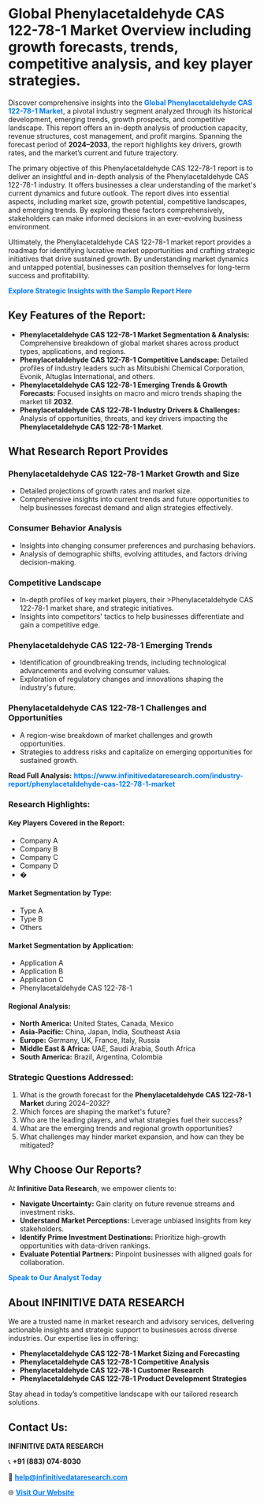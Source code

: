 <h1>Global Phenylacetaldehyde CAS 122-78-1 Market Overview including growth forecasts, trends, competitive analysis, and key player strategies.</h1>
<p>
Discover comprehensive insights into the 
<a href="https://www.infinitivedataresearch.com/industry-report/phenylacetaldehyde-cas-122-78-1-market" rel="dofollow" style="color: #007BFF; text-decoration: none;"><strong>Global Phenylacetaldehyde CAS 122-78-1 Market</strong></a>, a pivotal industry segment analyzed through its historical development, emerging trends, growth prospects, and competitive landscape. This report offers an in-depth analysis of production capacity, revenue structures, cost management, and profit margins. Spanning the forecast period of <strong>2024–2033</strong>, the report highlights key drivers, growth rates, and the market’s current and future trajectory.
</p>
<p>
The primary objective of this Phenylacetaldehyde CAS 122-78-1 report is to deliver an insightful and in-depth analysis of the Phenylacetaldehyde CAS 122-78-1 industry. It offers businesses a clear understanding of the market's current dynamics and future outlook. The report dives into essential aspects, including market size, growth potential, competitive landscapes, and emerging trends. By exploring these factors comprehensively, stakeholders can make informed decisions in an ever-evolving business environment.
</p>
<p>
Ultimately, the Phenylacetaldehyde CAS 122-78-1 market report provides a roadmap for identifying lucrative market opportunities and crafting strategic initiatives that drive sustained growth. By understanding market dynamics and untapped potential, businesses can position themselves for long-term success and profitability.
</p>
<p>
<a href="https://www.infinitivedataresearch.com/request-sample/reportId=104369" style="color: #007BFF; text-decoration: none;"><strong>Explore Strategic Insights with the Sample Report Here</strong></a>
</p>

<h2>Key Features of the Report:</h2>
<ul>
<li><strong>Phenylacetaldehyde CAS 122-78-1 Market Segmentation & Analysis:</strong> Comprehensive breakdown of global market shares across product types, applications, and regions.</li>
<li><strong>Phenylacetaldehyde CAS 122-78-1 Competitive Landscape:</strong> Detailed profiles of industry leaders such as Mitsubishi Chemical Corporation, Evonik, Altuglas International, and others.</li>
<li><strong>Phenylacetaldehyde CAS 122-78-1 Emerging Trends & Growth Forecasts:</strong> Focused insights on macro and micro trends shaping the market till <strong>2032</strong>.</li>
<li><strong>Phenylacetaldehyde CAS 122-78-1 Industry Drivers & Challenges:</strong> Analysis of opportunities, threats, and key drivers impacting the <strong>Phenylacetaldehyde CAS 122-78-1 Market</strong>.</li>
</ul>

<h2>What Research Report Provides</h2>
<h3>Phenylacetaldehyde CAS 122-78-1 Market Growth and Size</h3>
<ul>
<li>Detailed projections of growth rates and market size.</li>
<li>Comprehensive insights into current trends and future opportunities to help businesses forecast demand and align strategies effectively.</li>
</ul>

<h3>Consumer Behavior Analysis</h3>
<ul>
<li>Insights into changing consumer preferences and purchasing behaviors.</li>
<li>Analysis of demographic shifts, evolving attitudes, and factors driving decision-making.</li>
</ul>

<h3>Competitive Landscape</h3>
<ul>
<li>In-depth profiles of key market players, their >Phenylacetaldehyde CAS 122-78-1 market share, and strategic initiatives.</li>
<li>Insights into competitors' tactics to help businesses differentiate and gain a competitive edge.</li>
</ul>

<h3>Phenylacetaldehyde CAS 122-78-1 Emerging Trends</h3>
<ul>
<li>Identification of groundbreaking trends, including technological advancements and evolving consumer values.</li>
<li>Exploration of regulatory changes and innovations shaping the industry's future.</li>
</ul>

<h3>Phenylacetaldehyde CAS 122-78-1 Challenges and Opportunities</h3>
<ul>
<li>A region-wise breakdown of market challenges and growth opportunities.</li>
<li>Strategies to address risks and capitalize on emerging opportunities for sustained growth.</li>
</ul>
<p><strong>Read Full Analysis:</strong> <a href="https://www.infinitivedataresearch.com/industry-report/phenylacetaldehyde-cas-122-78-1-market" rel="dofollow" style="color: #007BFF; text-decoration: none;"><strong>https://www.infinitivedataresearch.com/industry-report/phenylacetaldehyde-cas-122-78-1-market</strong></a></p>
<h3>Research Highlights:</h3>
<h4>Key Players Covered in the Report:</h4>
<ul><li>Company A</li><li>Company B</li><li>Company C</li><li>Company D</li><li>�</li></ul>
<h4>Market Segmentation by Type:</h4>
<ul><li>Type A</li><li>Type B</li><li>Others</li></ul>
<h4>Market Segmentation by Application:</h4>
<ul><li>Application A</li><li>Application B</li><li>Application C</li><li>Phenylacetaldehyde CAS 122-78-1</li></ul>

<h4>Regional Analysis:</h4>
<ul>
<li><strong>North America:</strong> United States, Canada, Mexico</li>
<li><strong>Asia-Pacific:</strong> China, Japan, India, Southeast Asia</li>
<li><strong>Europe:</strong> Germany, UK, France, Italy, Russia</li>
<li><strong>Middle East & Africa:</strong> UAE, Saudi Arabia, South Africa</li>
<li><strong>South America:</strong> Brazil, Argentina, Colombia</li>
</ul>

<h3>Strategic Questions Addressed:</h3>
<ol>
<li>What is the growth forecast for the <strong>Phenylacetaldehyde CAS 122-78-1 Market</strong> during 2024–2032?</li>
<li>Which forces are shaping the market's future?</li>
<li>Who are the leading players, and what strategies fuel their success?</li>
<li>What are the emerging trends and regional growth opportunities?</li>
<li>What challenges may hinder market expansion, and how can they be mitigated?</li>
</ol>

<h2>Why Choose Our Reports?</h2>
<p>At <strong>Infinitive Data Research</strong>, we empower clients to:</p>
<ul>
<li><strong>Navigate Uncertainty:</strong> Gain clarity on future revenue streams and investment risks.</li>
<li><strong>Understand Market Perceptions:</strong> Leverage unbiased insights from key stakeholders.</li>
<li><strong>Identify Prime Investment Destinations:</strong> Prioritize high-growth opportunities with data-driven rankings.</li>
<li><strong>Evaluate Potential Partners:</strong> Pinpoint businesses with aligned goals for collaboration.</li>
</ul>
<p><a href="https://www.infinitivedataresearch.com/industry-report/phenylacetaldehyde-cas-122-78-1-market" rel="dofollow" style="color: #007BFF; text-decoration: none;"><strong>Speak to Our Analyst Today</strong></a></p>

<h2>About INFINITIVE DATA RESEARCH</h2>
<p>We are a trusted name in market research and advisory services, delivering actionable insights and strategic support to businesses across diverse industries. Our expertise lies in offering:</p>
<ul>
<li><strong>Phenylacetaldehyde CAS 122-78-1 Market Sizing and Forecasting</strong></li>
<li><strong>Phenylacetaldehyde CAS 122-78-1 Competitive Analysis</strong></li>
<li><strong>Phenylacetaldehyde CAS 122-78-1 Customer Research</strong></li>
<li><strong>Phenylacetaldehyde CAS 122-78-1 Product Development Strategies</strong></li>
</ul>
<p>Stay ahead in today’s competitive landscape with our tailored research solutions.</p>

<h2>Contact Us:</h2>
<p><strong>INFINITIVE DATA RESEARCH</strong></p>
<p>📞 <strong>+91 (883) 074-8030</strong></p>
<p>📧 <strong><a href="mailto:help@infinitivedataresearch.com" style="color: #007BFF;">help@infinitivedataresearch.com</a></strong></p>
<p>🌐 <strong><a href="https://www.infinitivedataresearch.com" rel="dofollow" style="color: #007BFF;">Visit Our Website</a></strong></p>